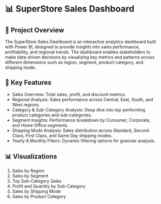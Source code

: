 # 📊 SuperStore Sales Dashboard

## 🚀 Project Overview
The SuperStore Sales Dashboard is an interactive analytics dashboard built with Power BI, designed to provide insights into sales performance, profitability, and regional trends. The dashboard enables stakeholders to make data-driven decisions by visualizing key metrics and patterns across different dimensions such as region, segment, product category, and shipping mode.

## 📝 Key Features
- Sales Overview: Total sales, profit, and discount metrics.
- Regional Analysis: Sales performance across Central, East, South, and West regions.
- Category & Sub-Category Analysis: Deep dive into top-performing product categories and sub-categories.
- Segment Insights: Performance breakdown by Consumer, Corporate, and Home Office segments.
- Shipping Mode Analysis: Sales distribution across Standard, Second Class, First Class, and Same Day shipping modes.
- Yearly & Monthly Filters: Dynamic filtering options for granular analysis.

## 📊 Visualizations
1. Sales by Region
2. Sales by Segment
3. Top Sub-Category Sales
4. Profit and Quantity by Sub-Category
5. Sales by Shipping Mode
6. Sales by Product Category
